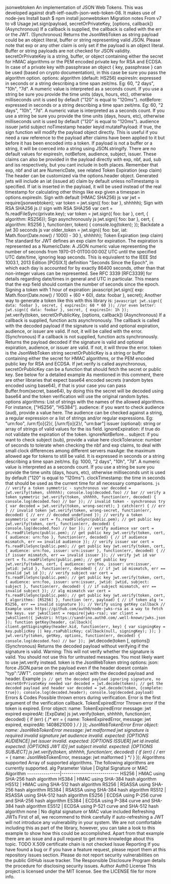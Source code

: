 jsonwebtoken An implementation of JSON Web Tokens. This was developed against draft-ietf-oauth-json-web-token-08. It makes use of node-jws Install bash $ npm install jsonwebtoken Migration notes From v7 to v8 Usage jwt.sign(payload, secretOrPrivateKey, [options, callback]) (Asynchronous) If a callback is supplied, the callback is called with the err or the JWT. (Synchronous) Returns the JsonWebToken as string payload could be an object literal, buffer or string representing valid JSON. Please note that exp or any other claim is only set if the payload is an object literal. Buffer or string payloads are not checked for JSON validity. secretOrPrivateKey is a string, buffer, or object containing either the secret for HMAC algorithms or the PEM encoded private key for RSA and ECDSA. In case of a private key with passphrase an object { key, passphrase } can be used (based on crypto documentation), in this case be sure you pass the algorithm option. options: algorithm (default: HS256) expiresIn: expressed in seconds or a string describing a time span zeit/ms. Eg: 60, "2 days", "10h", "7d". A numeric value is interpreted as a seconds count. If you use a string be sure you provide the time units (days, hours, etc), otherwise milliseconds unit is used by default ("120" is equal to "120ms"). notBefore: expressed in seconds or a string describing a time span zeit/ms. Eg: 60, "2 days", "10h", "7d". A numeric value is interpreted as a seconds count. If you use a string be sure you provide the time units (days, hours, etc), otherwise milliseconds unit is used by default ("120" is equal to "120ms"). audience issuer jwtid subject noTimestamp header keyid mutatePayload: if true, the sign function will modify the payload object directly. This is useful if you need a raw reference to the payload after claims have been applied to it but before it has been encoded into a token. If payload is not a buffer or a string, it will be coerced into a string using JSON.stringify. There are no default values for expiresIn, notBefore, audience, subject, issuer. These claims can also be provided in the payload directly with exp, nbf, aud, sub and iss respectively, but you cant include in both places. Remember that exp, nbf and iat are NumericDate, see related Token Expiration (exp claim) The header can be customized via the options.header object. Generated jwts will include an iat (issued at) claim by default unless noTimestamp is specified. If iat is inserted in the payload, it will be used instead of the real timestamp for calculating other things like exp given a timespan in options.expiresIn. Sign with default (HMAC SHA256) js var jwt = require(jsonwebtoken); var token = jwt.sign({ foo: bar }, shhhhh); Sign with RSA SHA256 js // sign with RSA SHA256 var cert = fs.readFileSync(private.key); var token = jwt.sign({ foo: bar }, cert, { algorithm: RS256}); Sign asynchronously js jwt.sign({ foo: bar }, cert, { algorithm: RS256 }, function(err, token) { console.log(token); }); Backdate a jwt 30 seconds js var older_token = jwt.sign({ foo: bar, iat: Math.floor(Date.now() / 1000) - 30 }, shhhhh); Token Expiration (exp claim) The standard for JWT defines an exp claim for expiration. The expiration is represented as a NumericDate: A JSON numeric value representing the number of seconds from 1970-01-01T00:00:00Z UTC until the specified UTC date/time, ignoring leap seconds. This is equivalent to the IEEE Std 1003.1, 2013 Edition [POSIX.1] definition "Seconds Since the Epoch", in which each day is accounted for by exactly 86400 seconds, other than that non-integer values can be represented. See RFC 3339 [RFC3339] for details regarding date/times in general and UTC in particular. This means that the exp field should contain the number of seconds since the epoch. Signing a token with 1 hour of expiration: javascript jwt.sign({ exp: Math.floor(Date.now() / 1000) + (60 * 60), data: foobar }, secret); Another way to generate a token like this with this library is: ```javascript jwt.sign({ data: foobar }, secret, { expiresIn: 60 * 60 }); //or even better: jwt.sign({ data: foobar }, secret, { expiresIn: 1h }); ``` jwt.verify(token, secretOrPublicKey, [options, callback]) (Asynchronous) If a callback is supplied, function acts asynchronously. The callback is called with the decoded payload if the signature is valid and optional expiration, audience, or issuer are valid. If not, it will be called with the error. (Synchronous) If a callback is not supplied, function acts synchronously. Returns the payload decoded if the signature is valid and optional expiration, audience, or issuer are valid. If not, it will throw the error. token is the JsonWebToken string secretOrPublicKey is a string or buffer containing either the secret for HMAC algorithms, or the PEM encoded public key for RSA and ECDSA. If jwt.verify is called asynchronous, secretOrPublicKey can be a function that should fetch the secret or public key. See below for a detailed example As mentioned in this comment, there are other libraries that expect base64 encoded secrets (random bytes encoded using base64), if that is your case you can pass Buffer.from(secret, base64), by doing this the secret will be decoded using base64 and the token verification will use the original random bytes. options algorithms: List of strings with the names of the allowed algorithms. For instance, ["HS256", "HS384"]. audience: if you want to check audience (aud), provide a value here. The audience can be checked against a string, a regular expression or a list of strings and/or regular expressions. Eg: "urn:foo", /urn:f[o]{2}/, [/urn:f[o]{2}/, "urn:bar"] issuer (optional): string or array of strings of valid values for the iss field. ignoreExpiration: if true do not validate the expiration of the token. ignoreNotBefore... subject: if you want to check subject (sub), provide a value here clockTolerance: number of seconds to tolerate when checking the nbf and exp claims, to deal with small clock differences among different servers maxAge: the maximum allowed age for tokens to still be valid. It is expressed in seconds or a string describing a time span zeit/ms. Eg: 1000, "2 days", "10h", "7d". A numeric value is interpreted as a seconds count. If you use a string be sure you provide the time units (days, hours, etc), otherwise milliseconds unit is used by default ("120" is equal to "120ms"). clockTimestamp: the time in seconds that should be used as the current time for all necessary comparisons. ```js // verify a token symmetric - synchronous var decoded = jwt.verify(token, shhhhh); console.log(decoded.foo) // bar // verify a token symmetric jwt.verify(token, shhhhh, function(err, decoded) { console.log(decoded.foo) // bar }); // invalid token - synchronous try { var decoded = jwt.verify(token, wrong-secret); } catch(err) { // err } // invalid token jwt.verify(token, wrong-secret, function(err, decoded) { // err // decoded undefined }); // verify a token asymmetric var cert = fs.readFileSync(public.pem); // get public key jwt.verify(token, cert, function(err, decoded) { console.log(decoded.foo) // bar }); // verify audience var cert = fs.readFileSync(public.pem); // get public key jwt.verify(token, cert, { audience: urn:foo }, function(err, decoded) { // if audience mismatch, err == invalid audience }); // verify issuer var cert = fs.readFileSync(public.pem); // get public key jwt.verify(token, cert, { audience: urn:foo, issuer: urn:issuer }, function(err, decoded) { // if issuer mismatch, err == invalid issuer }); // verify jwt id var cert = fs.readFileSync(public.pem); // get public key jwt.verify(token, cert, { audience: urn:foo, issuer: urn:issuer, jwtid: jwtid }, function(err, decoded) { // if jwt id mismatch, err == invalid jwt id }); // verify subject var cert = fs.readFileSync(public.pem); // get public key jwt.verify(token, cert, { audience: urn:foo, issuer: urn:issuer, jwtid: jwtid, subject: subject }, function(err, decoded) { // if subject mismatch, err == invalid subject }); // alg mismatch var cert = fs.readFileSync(public.pem); // get public key jwt.verify(token, cert, { algorithms: [RS256] }, function (err, payload) { // if token alg != RS256, err == invalid signature }); // Verify using getKey callback // Example uses https://github.com/auth0/node-jwks-rsa as a way to fetch the keys. var jwksClient = require(jwks-rsa); var client = jwksClient({ jwksUri: https://sandrino.auth0.com/.well-known/jwks.json }); function getKey(header, callback){ client.getSigningKey(header.kid, function(err, key) { var signingKey = key.publicKey || key.rsaPublicKey; callback(null, signingKey); }); } jwt.verify(token, getKey, options, function(err, decoded) { console.log(decoded.foo) // bar }); ``` jwt.decode(token [, options]) (Synchronous) Returns the decoded payload without verifying if the signature is valid. Warning: This will not verify whether the signature is valid. You should not use this for untrusted messages. You most likely want to use jwt.verify instead. token is the JsonWebToken string options: json: force JSON.parse on the payload even if the header doesnt contain "typ":"JWT". complete: return an object with the decoded payload and header. Example ```js // get the decoded payload ignoring signature, no secretOrPrivateKey needed var decoded = jwt.decode(token); // get the decoded payload and header var decoded = jwt.decode(token, {complete: true}); console.log(decoded.header); console.log(decoded.payload) ``` Errors & Codes Possible thrown errors during verification. Error is the first argument of the verification callback. TokenExpiredError Thrown error if the token is expired. Error object: name: TokenExpiredError message: jwt expired expiredAt: [ExpDate] js jwt.verify(token, shhhhh, function(err, decoded) { if (err) { /* err = { name: TokenExpiredError, message: jwt expired, expiredAt: 1408621000 } */ } }); JsonWebTokenError Error object: name: JsonWebTokenError message: jwt malformed jwt signature is required invalid signature jwt audience invalid. expected: [OPTIONS AUDIENCE] jwt issuer invalid. expected: [OPTIONS ISSUER] jwt id invalid. expected: [OPTIONS JWT ID] jwt subject invalid. expected: [OPTIONS SUBJECT] js jwt.verify(token, shhhhh, function(err, decoded) { if (err) { /* err = { name: JsonWebTokenError, message: jwt malformed } */ } }); Algorithms supported Array of supported algorithms. The following algorithms are currently supported. alg Parameter Value | Digital Signature or MAC Algorithm ----------------|---------------------------- HS256 | HMAC using SHA-256 hash algorithm HS384 | HMAC using SHA-384 hash algorithm HS512 | HMAC using SHA-512 hash algorithm RS256 | RSASSA using SHA-256 hash algorithm RS384 | RSASSA using SHA-384 hash algorithm RS512 | RSASSA using SHA-512 hash algorithm ES256 | ECDSA using P-256 curve and SHA-256 hash algorithm ES384 | ECDSA using P-384 curve and SHA-384 hash algorithm ES512 | ECDSA using P-521 curve and SHA-512 hash algorithm none | No digital signature or MAC value included Refreshing JWTs First of all, we recommend to think carefully if auto-refreshing a JWT will not introduce any vulnerability in your system. We are not comfortable including this as part of the library, however, you can take a look to this example to show how this could be accomplished. Apart from that example there are an issue and a pull request to get more knowledge about this topic. TODO X.509 certificate chain is not checked Issue Reporting If you have found a bug or if you have a feature request, please report them at this repository issues section. Please do not report security vulnerabilities on the public GitHub issue tracker. The Responsible Disclosure Program details the procedure for disclosing security issues. Author Auth0 License This project is licensed under the MIT license. See the LICENSE file for more info.
